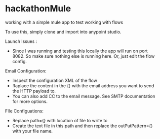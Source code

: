 # hackathonMule
working with a simple mule app to test working with flows


To use this, simply clone and import into anypoint studio.

Launch Issues :
  - Since I was running and testing this locally the app will run on port 8082. So make sure nothing else is running here. 
  Or, just edit the flow config.

Email Configuration:
  - Inspect the configuration XML of the flow
  - Raplace the content in the {} with the email address you want to send the HTTP payload to.
  - You can also add CC to the email message. See SMTP documentation for more options.
 
FIle Configuations:
  - Replace path={} with location of file to write to
  - Create the text file in this path and then replace the outPutPattern={} with your file name.

